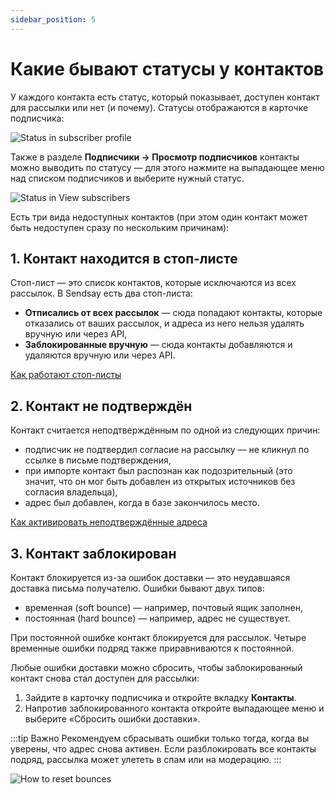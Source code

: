 ```yaml
---
sidebar_position: 5
---
```


# Какие бывают статусы у контактов

У каждого контакта есть статус, который показывает, доступен контакт для рассылки или нет (и почему). Статусы отображаются в карточке подписчика:

![Status in subscriber profile](/img/subscribers/contacts\contact-status/status-in-subscriber-profile.png) <br/>

Также в разделе **Подписчики → Просмотр подписчиков** контакты можно выводить по статусу — для этого нажмите на выпадающее меню над списком подписчиков и выберите нужный статус.

![Status in View subscribers](/img/subscribers/contacts\contact-status/status-in-view-subscribers.png) <br/>

Есть три вида недоступных контактов (при этом один контакт может быть недоступен сразу по нескольким причинам):

## 1. Контакт находится в стоп-листе

Стоп-лист — это список контактов, которые исключаются из всех рассылок. В Sendsay есть два стоп-листа:

- **Отписались от всех рассылок** — сюда попадают контакты, которые отказались от ваших рассылок, и адреса из него нельзя удалять вручную или через API,
- **Заблокированные вручную** — сюда контакты добавляются и удаляются вручную или через API.

[Как работают стоп-листы](https://docs.sendsay.ru/subscribers/contacts/stop-lists)

## 2. Контакт не подтверждён

Контакт считается неподтверждённым по одной из следующих причин:

- подписчик не подтвердил согласие на рассылку — не кликнул по ссылке в письме подтверждения,
- при импорте контакт был распознан как подозрительный (это значит, что он мог быть добавлен из открытых источников без согласия владельца),
- адрес был добавлен, когда в базе закончилось место.

[Как активировать неподтверждённые адреса](https://docs.sendsay.ru/subscribers/contacts/how-to-activate-inactive-contacts)

## 3. Контакт заблокирован

Контакт блокируется из-за ошибок доставки — это неудавшаяся доставка письма получателю. Ошибки бывают двух типов:

- временная (soft bounce) — например, почтовый ящик заполнен,
- постоянная (hard bounce) — например, адрес не существует.

При постоянной ошибке контакт блокируется для рассылок. Четыре временные ошибки подряд также приравниваются к постоянной.

Любые ошибки доставки можно сбросить, чтобы заблокированный контакт снова стал доступен для рассылки:

1. Зайдите в карточку подписчика и откройте вкладку **Контакты**.
2. Напротив заблокированного контакта откройте выпадающее меню и выберите «Сбросить ошибки доставки».

:::tip Важно
Рекомендуем сбрасывать ошибки только тогда, когда вы уверены, что адрес снова активен. Если разблокировать все контакты подряд, рассылка может улететь в спам или на модерацию.
:::

![How to reset bounces](/img/subscribers/contacts\contact-status/how-to-reset-bounces.png) <br/>
